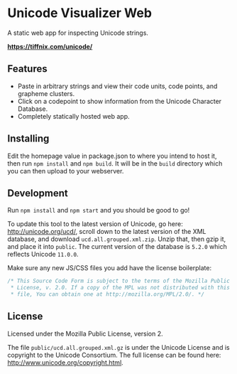 # Unicode Visualizer Web

A static web app for inspecting Unicode strings.

**https://tiffnix.com/unicode/**

## Features

- Paste in arbitrary strings and view their code units, code points, and grapheme clusters.
- Click on a codepoint to show information from the Unicode Character Database.
- Completely statically hosted web app.

## Installing

Edit the homepage value in package.json to where you intend to host it, then run `npm install` and `npm build`. It will be in the `build` directory which you can then upload to your webserver.

## Development

Run `npm install` and `npm start` and you should be good to go!

To update this tool to the latest version of Unicode, go here: <http://unicode.org/ucd/>, scroll down to the latest version of the XML database, and download `ucd.all.grouped.xml.zip`. Unzip that, then gzip it, and place it into `public`. The current version of the database is `5.2.0` which reflects Unicode `11.0.0`.

Make sure any new JS/CSS files you add have the license boilerplate:

```js
/* This Source Code Form is subject to the terms of the Mozilla Public
 * License, v. 2.0. If a copy of the MPL was not distributed with this
 * file, You can obtain one at http://mozilla.org/MPL/2.0/. */
```

## License

Licensed under the Mozilla Public License, version 2.

The file `public/ucd.all.grouped.xml.gz` is under the Unicode License and is copyright to the Unicode Consortium. The full license can be found here: <http://www.unicode.org/copyright.html>.

